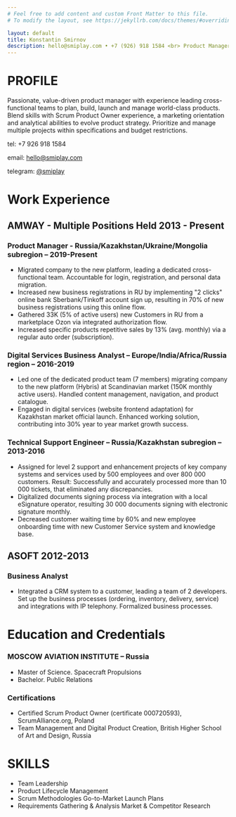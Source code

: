 ```yaml
---
# Feel free to add content and custom Front Matter to this file.
# To modify the layout, see https://jekyllrb.com/docs/themes/#overriding-theme-defaults

layout: default
title: Konstantin Smirnov
description: hello@smiplay.com • +7 (926) 918 1584 <br> Product Manager → International Business Market
---
```


# PROFILE

Passionate, value-driven product manager with experience leading cross-functional teams to plan, build, launch and manage world-class products. Blend skills with Scrum Product Owner experience, a marketing orientation and analytical abilities to evolve product strategy. Prioritize and manage multiple projects within specifications and budget restrictions.


tel: +7 926 918 1584

email: [hello@smiplay.com](mailto:hello@smiplay.com)

telegram: [@smiplay](https://t.me/smiplay)

# Work Experience

## AMWAY - Multiple Positions Held 2013 - Present
### Product Manager - Russia/Kazakhstan/Ukraine/Mongolia subregion – 2019-Present
* Migrated company to the new platform, leading a dedicated cross-functional team. Accountable for login, registration, and personal data migration.
* Increased new business registrations in RU by implementing "2 clicks" online bank Sberbank/Tinkoff account sign up, resulting in 70% of new business registrations using this online flow.
* Gathered 33K (5% of active users) new Customers in RU from a marketplace Ozon via integrated authorization flow.
* Increased specific products repetitive sales by 13% (avg. monthly) via a regular auto order (subscription).

### Digital Services Business Analyst – Europe/India/Africa/Russia region – 2016-2019
* Led one of the dedicated product team (7 members) migrating company to the new platform (Hybris) at Scandinavian market (150K monthly active users). Handled content management, navigation, and product catalogue.
* Engaged in digital services (website frontend adaptation) for Kazakhstan market official launch. Enhanced working
solution, contributing into 30% year to year market growth success.

### Technical Support Engineer – Russia/Kazakhstan subregion – 2013-2016
* Assigned for level 2 support and enhancement projects of key company systems and services used by 500 employees and over 800 000 customers. Result: Successfully and accurately processed more than 10 000 tickets, that eliminated any discrepancies.
* Digitalized documents signing process via integration with a local eSignature operator, resulting 30 000 documents signing with electronic signature monthly.
* Decreased customer waiting time by 60% and new employee onboarding time with new Customer Service system and knowledge base.

## ASOFT 2012-2013
### Business Analyst

* Integrated a CRM system to a customer, leading a team of 2 developers. Set up the business processes (ordering, inventory, delivery, service) and integrations with IP telephony. Formalized business processes.

# Education and Credentials

### MOSCOW AVIATION INSTITUTE – Russia
* Master of Science. Spacecraft Propulsions 
* Bachelor. Public Relations

### Certifications
* Certified Scrum Product Owner (certificate 000720593), ScrumAlliance.org, Poland
* Team Management and Digital Product Creation, British Higher School of Art and Design, Russia

# SKILLS
* Team Leadership
* Product Lifecycle Management
* Scrum Methodologies Go-to-Market Launch Plans
* Requirements Gathering & Analysis Market & Competitor Research
